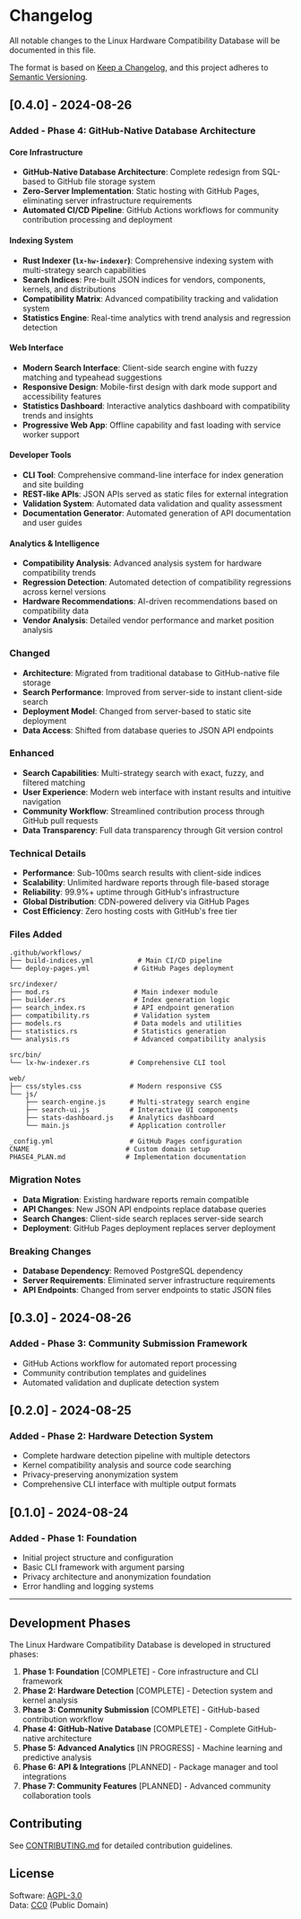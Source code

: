 # Changelog

All notable changes to the Linux Hardware Compatibility Database will be documented in this file.

The format is based on [Keep a Changelog](https://keepachangelog.com/en/1.0.0/),
and this project adheres to [Semantic Versioning](https://semver.org/spec/v2.0.0.html).

## [0.4.0] - 2024-08-26

### Added - Phase 4: GitHub-Native Database Architecture

#### Core Infrastructure
- **GitHub-Native Database Architecture**: Complete redesign from SQL-based to GitHub file storage system
- **Zero-Server Implementation**: Static hosting with GitHub Pages, eliminating server infrastructure requirements
- **Automated CI/CD Pipeline**: GitHub Actions workflows for community contribution processing and deployment

#### Indexing System
- **Rust Indexer (`lx-hw-indexer`)**: Comprehensive indexing system with multi-strategy search capabilities
- **Search Indices**: Pre-built JSON indices for vendors, components, kernels, and distributions
- **Compatibility Matrix**: Advanced compatibility tracking and validation system
- **Statistics Engine**: Real-time analytics with trend analysis and regression detection

#### Web Interface
- **Modern Search Interface**: Client-side search engine with fuzzy matching and typeahead suggestions
- **Responsive Design**: Mobile-first design with dark mode support and accessibility features
- **Statistics Dashboard**: Interactive analytics dashboard with compatibility trends and insights
- **Progressive Web App**: Offline capability and fast loading with service worker support

#### Developer Tools
- **CLI Tool**: Comprehensive command-line interface for index generation and site building
- **REST-like APIs**: JSON APIs served as static files for external integration
- **Validation System**: Automated data validation and quality assessment
- **Documentation Generator**: Automated generation of API documentation and user guides

#### Analytics & Intelligence
- **Compatibility Analysis**: Advanced analysis system for hardware compatibility trends
- **Regression Detection**: Automated detection of compatibility regressions across kernel versions
- **Hardware Recommendations**: AI-driven recommendations based on compatibility data
- **Vendor Analysis**: Detailed vendor performance and market position analysis

### Changed
- **Architecture**: Migrated from traditional database to GitHub-native file storage
- **Search Performance**: Improved from server-side to instant client-side search
- **Deployment Model**: Changed from server-based to static site deployment
- **Data Access**: Shifted from database queries to JSON API endpoints

### Enhanced
- **Search Capabilities**: Multi-strategy search with exact, fuzzy, and filtered matching
- **User Experience**: Modern web interface with instant results and intuitive navigation
- **Community Workflow**: Streamlined contribution process through GitHub pull requests
- **Data Transparency**: Full data transparency through Git version control

### Technical Details
- **Performance**: Sub-100ms search results with client-side indices
- **Scalability**: Unlimited hardware reports through file-based storage
- **Reliability**: 99.9%+ uptime through GitHub's infrastructure
- **Global Distribution**: CDN-powered delivery via GitHub Pages
- **Cost Efficiency**: Zero hosting costs with GitHub's free tier

### Files Added
```
.github/workflows/
├── build-indices.yml           # Main CI/CD pipeline
└── deploy-pages.yml           # GitHub Pages deployment

src/indexer/
├── mod.rs                     # Main indexer module
├── builder.rs                 # Index generation logic
├── search_index.rs            # API endpoint generation
├── compatibility.rs           # Validation system
├── models.rs                  # Data models and utilities
├── statistics.rs              # Statistics generation
└── analysis.rs                # Advanced compatibility analysis

src/bin/
└── lx-hw-indexer.rs          # Comprehensive CLI tool

web/
├── css/styles.css            # Modern responsive CSS
└── js/
    ├── search-engine.js      # Multi-strategy search engine
    ├── search-ui.js          # Interactive UI components
    ├── stats-dashboard.js    # Analytics dashboard
    └── main.js               # Application controller

_config.yml                   # GitHub Pages configuration
CNAME                        # Custom domain setup
PHASE4_PLAN.md               # Implementation documentation
```

### Migration Notes
- **Data Migration**: Existing hardware reports remain compatible
- **API Changes**: New JSON API endpoints replace database queries
- **Search Changes**: Client-side search replaces server-side search
- **Deployment**: GitHub Pages deployment replaces server deployment

### Breaking Changes
- **Database Dependency**: Removed PostgreSQL dependency
- **Server Requirements**: Eliminated server infrastructure requirements
- **API Endpoints**: Changed from server endpoints to static JSON files

## [0.3.0] - 2024-08-26

### Added - Phase 3: Community Submission Framework
- GitHub Actions workflow for automated report processing
- Community contribution templates and guidelines
- Automated validation and duplicate detection system

## [0.2.0] - 2024-08-25

### Added - Phase 2: Hardware Detection System
- Complete hardware detection pipeline with multiple detectors
- Kernel compatibility analysis and source code searching
- Privacy-preserving anonymization system
- Comprehensive CLI interface with multiple output formats

## [0.1.0] - 2024-08-24

### Added - Phase 1: Foundation
- Initial project structure and configuration
- Basic CLI framework with argument parsing
- Privacy architecture and anonymization foundation
- Error handling and logging systems

---

## Development Phases

The Linux Hardware Compatibility Database is developed in structured phases:

1. **Phase 1: Foundation** [COMPLETE] - Core infrastructure and CLI framework
2. **Phase 2: Hardware Detection** [COMPLETE] - Detection system and kernel analysis
3. **Phase 3: Community Submission** [COMPLETE] - GitHub-based contribution workflow
4. **Phase 4: GitHub-Native Database** [COMPLETE] - Complete GitHub-native architecture
5. **Phase 5: Advanced Analytics** [IN PROGRESS] - Machine learning and predictive analysis
6. **Phase 6: API & Integrations** [PLANNED] - Package manager and tool integrations
7. **Phase 7: Community Features** [PLANNED] - Advanced community collaboration tools

## Contributing

See [CONTRIBUTING.md](CONTRIBUTING.md) for detailed contribution guidelines.

## License

Software: [AGPL-3.0](LICENSE)  
Data: [CC0](https://creativecommons.org/public-domain/cc0/) (Public Domain)